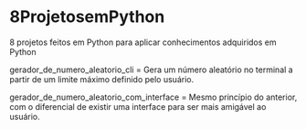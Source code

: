 # 8ProjetosemPython
8 projetos feitos em Python para aplicar conhecimentos adquiridos em Python

gerador_de_numero_aleatorio_cli = Gera um número aleatório no terminal a partir
de um limite máximo definido pelo usuário.

gerador_de_numero_aleatorio_com_interface = Mesmo princípio do anterior, com o 
diferencial de existir uma interface para ser mais amigável ao usuário.

